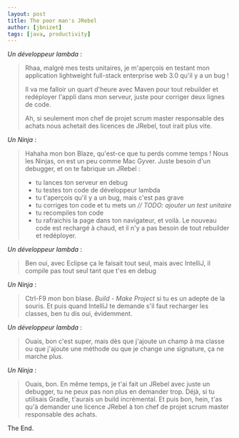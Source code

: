 ```yaml
---
layout: post
title: The poor man's JRebel
author: [jbnizet]
tags: [java, productivity]
---
```


*Un développeur lambda*&nbsp;:

>Rhaa, malgré mes tests unitaires, je m'aperçois en testant mon application lightweight full-stack enterprise web 3.0 qu'il y a un bug&nbsp;! 
>
>Il va me falloir un quart d'heure avec Maven pour tout rebuilder et redéployer l'appli dans mon serveur, juste pour corriger deux lignes de code. 
>
>Ah, si seulement mon chef de projet scrum master responsable des achats nous achetait des licences de JRebel, tout irait plus vite.

*Un Ninja*&nbsp;:

> Hahaha mon bon Blaze, qu'est-ce que tu perds comme temps&nbsp;! Nous les Ninjas, on est un peu comme Mac Gyver. Juste besoin d'un debugger, et
>on te fabrique un JRebel&nbsp;:
>
> - tu lances ton serveur en debug
> - tu testes ton code de développeur lambda
> - tu t'aperçois qu'il y a un bug, mais c'est pas grave
> - tu corriges ton code et tu mets un *// TODO: ajouter un test unitaire*
> - tu recompiles ton code
> - tu rafraichis la page dans ton navigateur, et voilà. Le nouveau code est rechargé à chaud, et il n'y a pas besoin de tout rebuilder et redéployer.

*Un développeur lambda*&nbsp;:

>Ben oui, avec Eclipse ça le faisait tout seul, mais avec IntelliJ, il compile pas tout seul tant que t'es en debug

*Un Ninja*&nbsp;:

>Ctrl-F9 mon bon blase. *Build - Make Project* si tu es un adepte de la souris. Et puis quand IntelliJ te demande s'il faut recharger les classes,
> ben tu dis oui, évidemment.

*Un développeur lambda*&nbsp;:

>Ouais, bon c'est super, mais dès que j'ajoute un champ à ma classe ou que j'ajoute une méthode ou que je change une signature, ça ne marche plus.

*Un Ninja*&nbsp;:

>Ouais, bon. En même temps, je t'ai fait un JRebel avec juste un debugger, tu ne peux pas non plus en demander trop. Déjà, si tu utilisais Gradle, t'aurais un build incrémental. Et puis bon, hein, t'as qu'à demander une licence JRebel à ton chef de projet scrum master responsable des achats.

The End.
